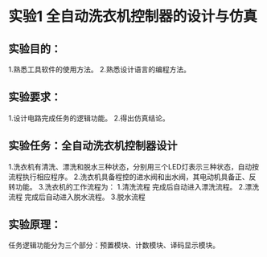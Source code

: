 
# 实验1  全自动洗衣机控制器的设计与仿真

## 实验目的：
1.熟悉工具软件的使用方法。
2.熟悉设计语言的编程方法。
## 实验要求：
1.设计电路完成任务的逻辑功能。
2.得出仿真结论。
## 实验任务：全自动洗衣机控制器设计
1.洗衣机有清洗、漂洗和脱水三种状态，分别用三个LED灯表示三种状态，自动按流程执行相应程序。
2.洗衣机具备程控的进水阀和出水阀，其电动机具备正、反转功能。
3.洗衣机的工作流程为：
 	1.清洗流程
完成后自动进入漂洗流程。
	2.漂洗流程
完成后自动进入脱水流程。
	3.脱水流程

## 实验原理：
任务逻辑功能分为三个部分：预置模块、计数模块、译码显示模块。






























